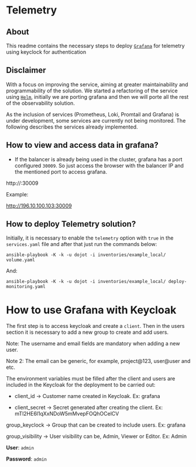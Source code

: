 # Telemetry

## About

This readme contains the necessary steps to deploy  [`Grafana`](https://grafana.com/grafana/) for telemetry using keyclock for authentication

## Disclaimer

With a focus on improving the service, aiming at greater maintainability and programmability of the solution. We started a refactoring of the service using [`Helm`](https://helm.sh/), initially we are porting grafana and then we will porte all the rest of the observability solution.

As the inclusion of services (Prometheus, Loki, Promtail and Grafana) is under development, some services are currently not being monitored. The following describes the services already implemented.

## How to view and access data in grafana?

* If the balancer is already being used in the cluster, grafana has a port configured ``30009``. So just access the browser with the balancer IP and the mentioned port to access grafana.

http://<ip-balancer>:30009

Example:

http://196.10.100.103:30009

## How to deploy Telemetry solution?

Initially, it is necessary to enable the ```telemetry``` option with ``true`` in the ``services.yaml`` file and after that just run the commands below:

```
ansible-playbook -K -k -u dojot -i inventories/example_local/ volume.yaml
```

And:

```
ansible-playbook -K -k -u dojot -i inventories/example_local/ deploy-monitoring.yaml
```

# How to use Grafana with Keycloak

The first step is to access keycloak and create a ``client``. Then in the users section it is necessary to add a new group to create and add users.

Note: The username and email fields are mandatory when adding a new user.

Note 2: The email can be generic, for example, project@123, user@user and etc.

The environment variables must be filled after the client and users are included in the Keycloak for the deployment to be carried out:

* client_id -> Customer name created in Keycloak. Ex: grafana

* client_secret -> Secret generated after creating the client. Ex: mTl2HE6l1qXxNDoW5mMvepFOQhOCelCV

group_keyclock -> Group that can be created to include users. Ex: grafana

group_visibility -> User visibility can be, Admin, Viewer or Editor. Ex: Admin

**User**: ``admin``

**Password**: ``admin``